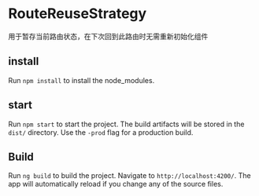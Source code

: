 # RouteReuseStrategy
用于暂存当前路由状态，在下次回到此路由时无需重新初始化组件

## install

Run `npm install` to install the node_modules. 

## start

Run `npm start` to start the project. The build artifacts will be stored in the `dist/` directory. Use the `-prod` flag for a production build.


## Build

Run `ng build` to build the project. Navigate to `http://localhost:4200/`. The app will automatically reload if you change any of the source files.
